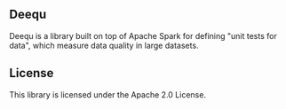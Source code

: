 ## Deequ

Deequ is a library built on top of Apache Spark for defining "unit tests for data", which measure data quality in large datasets.

## License

This library is licensed under the Apache 2.0 License. 

